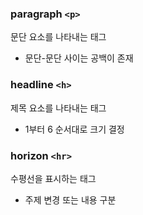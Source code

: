 ### paragraph `<p>`
문단 요소를 나타내는 태그
- 문단-문단 사이는 공백이 존재

### headline `<h>`
제목 요소를 나타내는 태그
- 1부터 6 순서대로 크기 결정

### horizon `<hr>`
수평선을 표시하는 태그
- 주제 변경 또는 내용 구분

